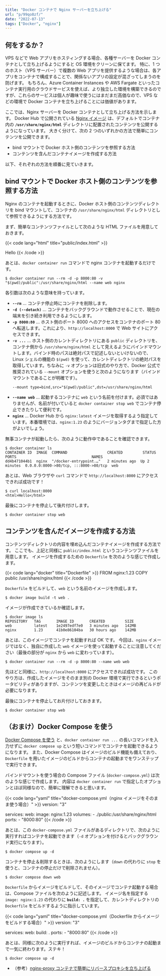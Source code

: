 ```yaml
---
title: "Docker コンテナで Nginx サーバーを立ち上げる"
url: "p/99qo8zf/"
date: "2022-07-13"
tags: ["Docker", "nginx"]
---
```


何をするか？
----

VPS などで Web アプリをホスティングする場合、各種サーバーを Docker コンテナとして立ち上げるようにすると OS 環境をクリーンに保てます。
特に、1 つのホスト（VPS サーバー）で複数の Web アプリを提供するような場合は、各アプリをコンテナで構成することで、関係ないアプリの設定が混ざってしまうのを防げます。
もちろん、Azure Container Instances や AWS Fargate といったコンテナ実行用のクラウドサービスを使えば、より独立した環境を構築できるのですが、これらのサービスは個人が趣味で使うにはまだまだ高価なので、VPS などの環境で Docker コンテナを立ち上げることには価値があります。

ここでは、Nginx サーバーを Docker コンテナとして立ち上げる方法を示します。
Docker Hub で公開されている [Nginx イメージ](https://hub.docker.com/_/nginx) は、デフォルトでコンテナ内の __`/usr/share/nginx/html`__ ディレクトリに配置されたコンテンツを公開するようになっています。
大きく分けて、次の 2 つのいずれかの方法で簡単にコンテンツを公開できます。

- bind マウントで Docker ホスト側のコンテンツを参照する方法
- コンテンツを含んだコンテナイメージを作成する方法

以下、それぞれの方法を順番に見ていきます。


bind マウントで Docker ホスト側のコンテンツを参照する方法
----

Nginx のコンテナを起動するときに、Docker ホスト側のコンテンツディレクトリを bind マウントして、コンテナの `/usr/share/nginx/html` ディレクトリとして参照できるようにする方法です。

まず、簡単なコンテンツファイルとして次のような HTML ファイルを用意しておきます。

{{< code lang="html" title="public/index.html" >}}
<html>Hello</html>
{{< /code >}}

あとは、`docker container run` コマンドで nginx コンテナを起動するだけです。

```console
$ docker container run --rm -d -p 8000:80 -v "$(pwd)/public":/usr/share/nginx/html --name web nginx
```

各引数は次のような意味を持っています。

- __`--rm`__ ... コンテナ停止時にコンテナを削除します。
- __`-d (--detach)`__ ... コンテナをバックグラウンドで動作させることで、現在の端末を引き続き利用できるようにします。
- __`-p 8000:80`__ ... ホスト側のポート 8000 へのアクセスをコンテナのポート 80 へ転送します。これにより、`http://localhost:8000` で Web サイトにアクセスできます。
- __`-v ...`__ ... ホスト側のカレントディレクトリにある `public` ディレクトリを、コンテナ側から `/usr/share/nginx/html` として見えるようにバインドマウントします。バインド時のパスは絶対パスで記述しないといけないので、Linux シェルの機能の `$(pwd)` を使って、カレントディレクトリの絶対パスを取得しています。ちなみに `-v` オプションは旧式のやり方で、Docker 公式で推奨されている `--mount` オプションを使うと次のようになります（バインドマウントであることが明確です）。
  ```
  --mount type=bind,src="$(pwd)/public",dst=/usr/share/nginx/html
  ```
- __`--name web`__ ... 起動するコンテナに `web` という名前を付けます。必須ではありませんが、名前が付いていると `docker container stop web` でコンテナ停止できたりして便利です。
- __`nginx`__ ... Docker Hub から `nginx:latest` イメージを取得するよう指定しています。本番環境では、`nginx:1.23` のようにバージョンタグまで指定した方がよいでしょう。

無事コンテナが起動したら、次のように動作中であることを確認できます。

```console
$ docker container ls
CONTAINER ID  IMAGE  COMMAND                  CREATED         STATUS        PORTS                                  NAMES
dd4b471044b1  nginx  "/docker-entrypoint.…"   2 minutes ago  Up 2 minutes  0.0.0.0:8000->80/tcp, :::8000->80/tcp  web
```

あとは、Web ブラウザや `curl` コマンドで `http://localhost:8000` にアクセスできれば成功です！

```console
$ curl localhost:8000
<html>Hello</html>
```

最後にコンテナを停止して後片付けします。

```console
$ docker container stop web
```


コンテンツを含んだイメージを作成する方法
----

コンテンツディレクトリの内容を埋め込んだコンテナイメージを作成する方法です。
ここでも、上記と同様に `public/index.html` というコンテンツファイルを用意します。
イメージを作成するための `Dockerfile` を次のような感じで作成します。

{{< code lang="docker" title="Dockerfile" >}}
FROM nginx:1.23
COPY public /usr/share/nginx/html
{{< /code >}}

`Dockerfile` をビルドして、`web` という名前のイメージを作成します。

```console
$ docker image build -t web .
```

イメージが作成できているか確認します。

```console
$ docker image ls
REPOSITORY   TAG       IMAGE ID       CREATED         SIZE
web          latest    1e2497edf7e0   3 minutes ago   142MB
nginx        1.23      41b0e86104ba   30 hours ago    142MB
```

あとは、このイメージでコンテナを起動すれば OK です。
今回は、`nginx` イメージではなく、独自に作成した `web` イメージを使って起動することに注意してください（最後の部分が `nginx` から `web` に変わっています）。

```console
$ docker container run --rm -d -p 8000:80 --name web web
```

先ほどと同様に、`http://localhost:8000` にアクセスできれば成功です。
このやり方は、作成したイメージをそのまま別の Docker 環境で実行できるというポータビリティがありますが、コンテンツを変更したときはイメージの再ビルドが必要になります。

最後にコンテナを停止してお片付けしておきます。

```console
$ docker container stop web
```


（おまけ）Docker Compose を使う
----

[Docker Compose を使う](https://maku77.github.io/p/qm5k2hx/) と、`docker container run ...` の長いコマンドを入力せずに `docker compose up` という短いコマンドでコンテナを起動できるようになります。
また、Docker Compose はイメージのビルド機能も備えており、`Dockerfile` を用いたイメージのビルドからコンテナの起動までをワンステップで実行できます。

バインドマウントを使う場合の Compose ファイル (`docker-compose.yml`) は次のような感じで作成します。
内容は `docker container run` で指定したオプションとほぼ同様なので、簡単に理解できると思います。

{{< code lang="yaml" title="docker-compose.yml（nginx イメージをそのまま使う場合）" >}}
version: "3"

services:
  web:
    image: nginx:1.23
    volumes:
      - ./public:/usr/share/nginx/html
    ports:
      - "8000:80"
{{< /code >}}

あとは、この `docker-compose.yml` ファイルがあるディレクトリで、次のように実行すればコンテナを起動できます（`-d` オプションを付けるとバックグラウンド実行になります）。

```console
$ docker compose up -d
```

コンテナを停止＆削除するときは、次のようにします（`down` の代わりに `stop` を使うと、コンテナの停止だけで削除されません）。

```console
$ docker compose down web
```

`Dockerfile` からイメージをビルドして、そのイメージでコンテナ起動する場合は、Compose ファイルを次のように記述します。
イメージ名を指定する `image: nginx:1.23` の代わりに __`build: .`__ を指定して、カレントディレクトリの `Dockerfile` をビルドするように指示しています。

{{< code lang="yaml" title="docker-compose.yml（Dockerfile からイメージをビルドする場合）" >}}
version: "3"

services:
  web:
    build: .
    ports:
      - "8000:80"
{{< /code >}}

あとは、同様に次のように実行すれば、イメージのビルドからコンテナの起動まで一気に終わります。ステキ！

```console
$ docker compose up -d
```

- （参考）[nginx-proxy コンテナで簡単にリバースプロキシを立ち上げる](/p/kos367z/)

